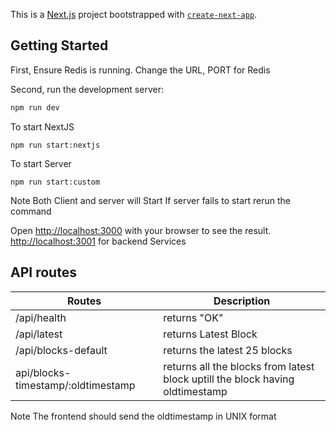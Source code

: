 This is a [Next.js](https://nextjs.org/) project bootstrapped with [`create-next-app`](https://github.com/vercel/next.js/tree/canary/packages/create-next-app).

## Getting Started

First, 
Ensure Redis is running. Change the URL, PORT for Redis

Second, run the development server:

```bash
npm run dev
```

To start NextJS
```
npm run start:nextjs
```

To start Server
```
npm run start:custom
```

Note Both Client and server will Start
If server fails to start
rerun the command

Open [http://localhost:3000](http://localhost:3000) with your browser to see the result.
[http://localhost:3001](http://localhost:3000) for backend Services


## API routes
| Routes | Description |
| ----------- | ----------- |
| /api/health | returns "OK" |
| /api/latest | returns Latest Block |
| /api/blocks-default | returns the latest 25 blocks |
| api/blocks-timestamp/:oldtimestamp | returns all the blocks from latest block uptill the block having oldtimestamp|

Note
The frontend should send the oldtimestamp in UNIX format

